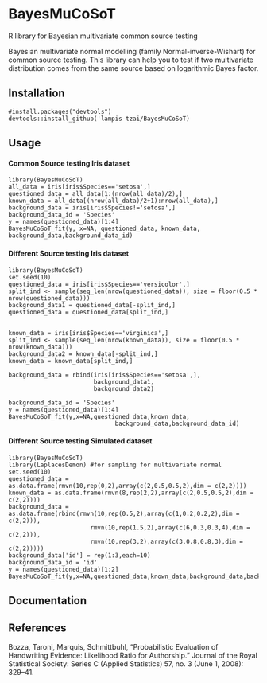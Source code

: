 # BayesMuCoSoT
R library for Bayesian multivariate common source testing

Bayesian multivariate normal modelling (family Normal-inverse-Wishart) for common source testing. This library can help you to test if two multivariate distribution comes from the same source based on logarithmic Bayes factor. 

## Installation
```
#install.packages("devtools")
devtools::install_github('lampis-tzai/BayesMuCoSoT)
```
## Usage

#### Common Source testing Iris dataset

```
library(BayesMuCoSoT)
all_data = iris[iris$Species=='setosa',]
questioned_data = all_data[1:(nrow(all_data)/2),]
known_data = all_data[(nrow(all_data)/2+1):nrow(all_data),]
background_data = iris[iris$Species!='setosa',]
background_data_id = 'Species'
y = names(questioned_data)[1:4]
BayesMuCoSoT_fit(y, x=NA, questioned_data, known_data, background_data,background_data_id)
```

#### Different Source testing Iris dataset

```
library(BayesMuCoSoT)
set.seed(10)
questioned_data = iris[iris$Species=='versicolor',]
split_ind <- sample(seq_len(nrow(questioned_data)), size = floor(0.5 * nrow(questioned_data)))
background_data1 = questioned_data[-split_ind,]
questioned_data = questioned_data[split_ind,]


known_data = iris[iris$Species=='virginica',]
split_ind <- sample(seq_len(nrow(known_data)), size = floor(0.5 * nrow(known_data)))
background_data2 = known_data[-split_ind,]
known_data = known_data[split_ind,]

background_data = rbind(iris[iris$Species=='setosa',],
                        background_data1,
                        background_data2)

background_data_id = 'Species'
y = names(questioned_data)[1:4]
BayesMuCoSoT_fit(y,x=NA,questioned_data,known_data,
                              background_data,background_data_id)
```

#### Different Source testing Simulated dataset

```
library(BayesMuCoSoT)
library(LaplacesDemon) #for sampling for multivariate normal
set.seed(10)
questioned_data = as.data.frame(rmvn(10,rep(0,2),array(c(2,0.5,0.5,2),dim = c(2,2))))
known_data = as.data.frame(rmvn(8,rep(2,2),array(c(2,0.5,0.5,2),dim = c(2,2))))
background_data = as.data.frame(rbind(rmvn(10,rep(0.5,2),array(c(1,0.2,0.2,2),dim = c(2,2))),
                       rmvn(10,rep(1.5,2),array(c(6,0.3,0.3,4),dim = c(2,2))),
                       rmvn(10,rep(3,2),array(c(3,0.8,0.8,3),dim = c(2,2)))))
background_data['id'] = rep(1:3,each=10)
background_data_id = 'id'
y = names(questioned_data)[1:2]
BayesMuCoSoT_fit(y,x=NA,questioned_data,known_data,background_data,background_data_id)
```

## Documentation


## References

Bozza, Taroni, Marquis, Schmittbuhl, “Probabilistic Evaluation of Handwriting Evidence: Likelihood Ratio for Authorship.” Journal of the Royal Statistical Society: Series C (Applied Statistics) 57, no. 3 (June 1, 2008): 329–41. 
